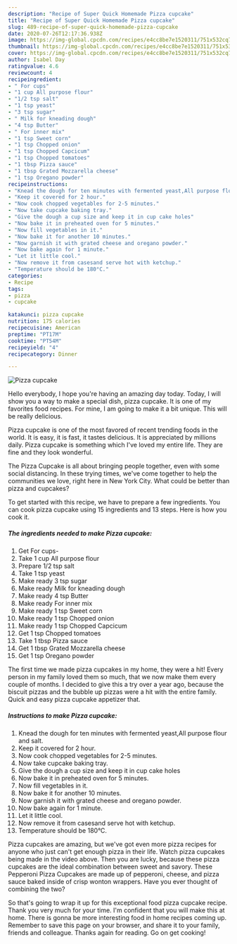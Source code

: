 ```yaml
---
description: "Recipe of Super Quick Homemade Pizza cupcake"
title: "Recipe of Super Quick Homemade Pizza cupcake"
slug: 489-recipe-of-super-quick-homemade-pizza-cupcake
date: 2020-07-26T12:17:36.938Z
image: https://img-global.cpcdn.com/recipes/e4cc8be7e1520311/751x532cq70/pizza-cupcake-recipe-main-photo.jpg
thumbnail: https://img-global.cpcdn.com/recipes/e4cc8be7e1520311/751x532cq70/pizza-cupcake-recipe-main-photo.jpg
cover: https://img-global.cpcdn.com/recipes/e4cc8be7e1520311/751x532cq70/pizza-cupcake-recipe-main-photo.jpg
author: Isabel Day
ratingvalue: 4.6
reviewcount: 4
recipeingredient:
- " For cups"
- "1 cup All purpose flour"
- "1/2 tsp salt"
- "1 tsp yeast"
- "3 tsp sugar"
- " Milk for kneading dough"
- "4 tsp Butter"
- " For inner mix"
- "1 tsp Sweet corn"
- "1 tsp Chopped onion"
- "1 tsp Chopped Capcicum"
- "1 tsp Chopped tomatoes"
- "1 tbsp Pizza sauce"
- "1 tbsp Grated Mozzarella cheese"
- "1 tsp Oregano powder"
recipeinstructions:
- "Knead the dough for ten minutes with fermented yeast,All purpose flour and salt."
- "Keep it covered for 2 hour."
- "Now cook chopped vegetables for 2-5 minutes."
- "Now take cupcake baking tray."
- "Give the dough a cup size and keep it in cup cake holes"
- "Now bake it in preheated oven for 5 minutes."
- "Now fill vegetables in it."
- "Now bake it for another 10 minutes."
- "Now garnish it with grated cheese and oregano powder."
- "Now bake again for 1 minute."
- "Let it little cool."
- "Now remove it from casesand serve hot with ketchup."
- "Temperature should be 180°C."
categories:
- Recipe
tags:
- pizza
- cupcake

katakunci: pizza cupcake 
nutrition: 175 calories
recipecuisine: American
preptime: "PT17M"
cooktime: "PT54M"
recipeyield: "4"
recipecategory: Dinner

---
```



![Pizza cupcake](https://img-global.cpcdn.com/recipes/e4cc8be7e1520311/751x532cq70/pizza-cupcake-recipe-main-photo.jpg)

Hello everybody, I hope you're having an amazing day today. Today, I will show you a way to make a special dish, pizza cupcake. It is one of my favorites food recipes. For mine, I am going to make it a bit unique. This will be really delicious.

Pizza cupcake is one of the most favored of recent trending foods in the world. It is easy, it is fast, it tastes delicious. It is appreciated by millions daily. Pizza cupcake is something which I've loved my entire life. They are fine and they look wonderful.

The Pizza Cupcake is all about bringing people together, even with some social distancing. In these trying times, we&#39;ve come together to help the communities we love, right here in New York City. What could be better than pizza and cupcakes?


To get started with this recipe, we have to prepare a few ingredients. You can cook pizza cupcake using 15 ingredients and 13 steps. Here is how you cook it.

<!--inarticleads1-->

##### The ingredients needed to make Pizza cupcake:

1. Get  For cups-
1. Take 1 cup All purpose flour
1. Prepare 1/2 tsp salt
1. Take 1 tsp yeast
1. Make ready 3 tsp sugar
1. Make ready  Milk for kneading dough
1. Make ready 4 tsp Butter
1. Make ready  For inner mix
1. Make ready 1 tsp Sweet corn
1. Make ready 1 tsp Chopped onion
1. Make ready 1 tsp Chopped Capcicum
1. Get 1 tsp Chopped tomatoes
1. Take 1 tbsp Pizza sauce
1. Get 1 tbsp Grated Mozzarella cheese
1. Get 1 tsp Oregano powder


The first time we made pizza cupcakes in my home, they were a hit! Every person in my family loved them so much, that we now make them every couple of months. I decided to give this a try over a year ago, because the biscuit pizzas and the bubble up pizzas were a hit with the entire family. Quick and easy pizza cupcake appetizer that. 

<!--inarticleads2-->

##### Instructions to make Pizza cupcake:

1. Knead the dough for ten minutes with fermented yeast,All purpose flour and salt.
1. Keep it covered for 2 hour.
1. Now cook chopped vegetables for 2-5 minutes.
1. Now take cupcake baking tray.
1. Give the dough a cup size and keep it in cup cake holes
1. Now bake it in preheated oven for 5 minutes.
1. Now fill vegetables in it.
1. Now bake it for another 10 minutes.
1. Now garnish it with grated cheese and oregano powder.
1. Now bake again for 1 minute.
1. Let it little cool.
1. Now remove it from casesand serve hot with ketchup.
1. Temperature should be 180°C.


Pizza cupcakes are amazing, but we&#39;ve got even more pizza recipes for anyone who just can&#39;t get enough pizza in their life. Watch pizza cupcakes being made in the video above. Then you are lucky, because these pizza cupcakes are the ideal combination between sweet and savory. These Pepperoni Pizza Cupcakes are made up of pepperoni, cheese, and pizza sauce baked inside of crisp wonton wrappers. Have you ever thought of combining the two? 

So that's going to wrap it up for this exceptional food pizza cupcake recipe. Thank you very much for your time. I'm confident that you will make this at home. There is gonna be more interesting food in home recipes coming up. Remember to save this page on your browser, and share it to your family, friends and colleague. Thanks again for reading. Go on get cooking!
